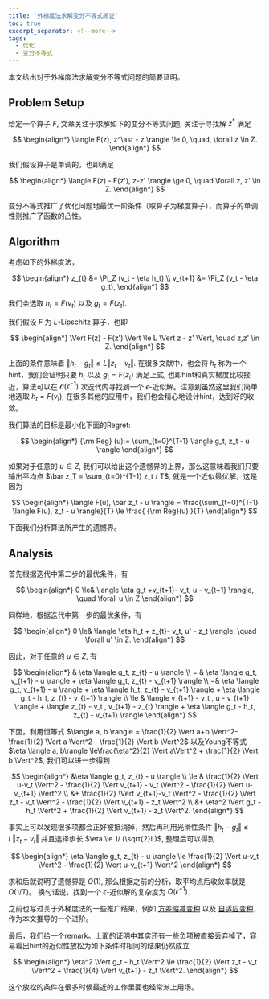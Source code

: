 ```yaml
---
title: '外梯度法求解变分不等式简证'
toc: true
excerpt_separator: <!--more-->
tags:
  - 优化
  - 变分不等式
---
```



本文给出对于外梯度法求解变分不等式问题的简要证明。


<!--more-->

## Problem Setup

给定一个算子 $F$, 文章关注于求解如下的变分不等式问题, 关注于寻找解 $z^\ast$ 满足


$$
\begin{align*}
\langle F(z), z^\ast - z \rangle \le 0, \quad, \forall z \in Z.
\end{align*}
$$

我们假设算子是单调的，也即满足

$$
\begin{align*}
\langle F(z) - F(z'), z-z' \rangle \ge 0, \quad \forall z, z' \in Z.
\end{align*}
$$

变分不等式推广了优化问题地最优一阶条件（取算子为梯度算子），而算子的单调性则推广了函数的凸性。


## Algorithm 

考虑如下的外梯度法，



$$
\begin{align*}
z_{t} &= \Pi_Z (v_t - \eta h_t) \\
v_{t+1} &= \Pi_Z (v_t - \eta g_t),
\end{align*}
$$

我们会选取 $h_t  =F(v_t)$ 以及 $g_t = F(z_t)$. 

我们假设 $F$ 为 $L$-Lipschitz 算子，也即

$$
\begin{align*}
\Vert F(z) - F(z') \Vert \le L \Vert z - z' \Vert, \quad z,z' \in Z.
\end{align*}
$$

上面的条件意味着 $\Vert h_t  -g_t \Vert \le L \Vert z_t - v_t \Vert$. 在很多文献中，也会将 $h_t$ 称为一个hint，我们会证明只要 $h_t$ 以及 $g_t = F(z_t)$ 满足上式, 也即hint和真实梯度比较接近，算法可以在 $\mathcal{O}(\epsilon^{-1})$ 次迭代内寻找到一个 $\epsilon$-近似解。注意到虽然这里我们简单地选取 $h_t  =F(v_t)$, 在很多其他的应用中，我们也会精心地设计hint，达到好的收敛。

我们算法的目标是最小化下面的Regret:

$$
\begin{align*}
{\rm Reg} (u):= \sum_{t=0}^{T-1} \langle g_t, z_t - u \rangle
\end{align*}
$$

如果对于任意的 $u \in Z$, 我们可以给出这个遗憾界的上界，那么这意味着我们只要输出平均点 $\bar z_T = \sum_{t=0}^{T-1} z_t / T$, 就是一个近似最优解，这是因为


$$
\begin{align*}
\langle F(u), \bar z_t - u \rangle = \frac{\sum_{t=0}^{T-1} \langle F(u),  z_t - u \rangle}{T}  \le \frac{ {\rm Reg}(u) }{T}
\end{align*}
$$


下面我们分析算法所产生的遗憾界。

## Analysis

首先根据迭代中第二步的最优条件，有

$$
\begin{align*}
    0 \le& \langle \eta g_t +v_{t+1}- v_t, u - v_{t+1} \rangle, \quad \forall u \in Z
\end{align*}
$$

同样地，根据迭代中第一步的最优条件，有

$$
\begin{align*}
    0 \le& \langle \eta h_t + z_{t}- v_t, u' - z_t \rangle, \quad \forall u' \in Z.
\end{align*}
$$

因此，对于任意的 $u \in Z$, 有

$$
\begin{align*}
    & \eta \langle g_t, z_{t} - u \rangle \\
    = &   \eta \langle g_t, v_{t+1} - u \rangle  + \eta \langle g_t, z_{t} - v_{t+1} \rangle \\
    =& \eta \langle g_t, v_{t+1} - u \rangle  + \eta \langle h_t, z_{t} - v_{t+1} \rangle + \eta \langle  g_t - h_t, z_{t} - v_{t+1}  \rangle \\
    \le & \langle v_{t+1} - v_t , u - v_{t+1} \rangle + 
    \langle z_{t} - v_t , v_{t+1} - z_{t} \rangle  + \eta \langle  g_t - h_t, z_{t} - v_{t+1}  \rangle
\end{align*}
$$

下面，利用恒等式  $\langle a, b \rangle =  \frac{1}{2} \Vert a+b \Vert^2- \frac{1}{2} \Vert a \Vert^2 - \frac{1}{2} \Vert b \Vert^2$ 以及Young不等式 $\eta \langle a, b\rangle \le\frac{\eta^2}{2} \Vert a\Vert^2 + \frac{1}{2} \Vert b \Vert^2$, 我们可以进一步得到 

$$
\begin{align*}
    &\eta \langle g_t, z_{t} - u \rangle \\
    \le & \frac{1}{2} \Vert u-v_t \Vert^2 - \frac{1}{2} \Vert v_{t+1} - v_t \Vert^2 - \frac{1}{2} \Vert u-v_{t+1} \Vert^2  \\
    &+ \frac{1}{2} \Vert v_{t+1}-v_t \Vert^2 - \frac{1}{2} \Vert z_t - v_t \Vert^2 - \frac{1}{2} \Vert v_{t+1} - z_t \Vert^2 \\
    &+ \eta^2 \Vert g_t - h_t \Vert^2 + \frac{1}{2} \Vert v_{t+1} - z_t  \Vert^2.
\end{align*}
$$

事实上可以发现很多项都会正好被抵消掉，然后再利用光滑性条件 $\Vert h_t  -g_t \Vert \le L \Vert z_t - v_t \Vert$ 并且选择步长 $\eta \le 1/ (\sqrt{2}L)$, 整理后可以得到

$$
\begin{align*}
     \eta \langle g_t, z_{t} - u \rangle \le   \frac{1}{2} \Vert u-v_t \Vert^2 - \frac{1}{2} \Vert u-v_{t+1} \Vert^2
\end{align*}
$$

求和后就说明了遗憾界是 $O(1)$, 那么根据之前的分析，取平均点后收敛率就是 $O(1/T)$。 换句话说，找到一个 $\epsilon$-近似解的复杂度为 $O(\epsilon^{-1})$.


之前也写过关于外梯度法的一些推广结果，例如 [方差缩减变种](https://truenobility303.github.io/SVRE/) 以及 [自适应变种](https://truenobility303.github.io/AdaEG/)，作为本文推导的一个进阶。

最后，我们给一个remark。上面的证明中其实还有一些负项被直接丢弃掉了，容易看出hint的近似性放松为如下条件时相同的结果仍然成立

$$
\begin{align*}
\eta^2 \Vert g_t - h_t \Vert^2 \le  \frac{1}{2} \Vert z_t - v_t \Vert^2 + \frac{1}{4} \Vert v_{t+1} - z_t \Vert^2. 
\end{align*}
$$

这个放松的条件在很多时候最近的工作里面也经常派上用场。
